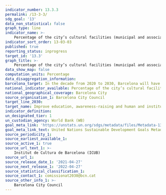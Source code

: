 ```yaml
---
indicator_number: 13.3.3
permalink: /13-3-3/
sdg_goal: '13'
data_non_statistical: false
graph_type: line
indicator_name: >-
    Percentage of the city’s cultural facilities (municipal and associated) that allocate part of their budget to raising awareness about the environment or on actions to improve the sustainability of their facilities
indicator_sort_order: 13-03-03
published: true
reporting_status: inprogress
target_id: '13.3'
graph_title: >-
    Percentage of the city’s cultural facilities (municipal and associated) that allocate part of their budget to raising awareness about the environment or on actions to improve the sustainability of their facilities
data_show_map: false
computation_units: Percentage
data_disaggregation_information:
barcelona_target: In the decade from 2020 to 2030, Barcelona will have effective tools for improving the education, awareness-raising and human and institutional capacity for the mitigation, adaptation, impact reduction and early warning of climate change
national_indicator_available: Percentage of the city’s cultural facilities (municipal and associated) that allocate part of their budget to raising awareness about the environment or on actions to improve the sustainability of their facilities
national_geographical_coverage: Barcelona City
source_organisation_1: Barcelona City Council
target_line_2030: 
target_name: Improve education, awareness-raising and human and institutional capacity on climate change mitigation, adaptation, impact reduction and early warning
indicator_definition:
un_designated_tier: 1
un_custodian_agency: World Bank (WB)
goal_meta_link: 'https://unstats.un.org/sdgs/metadata/files/Metadata-13-03-01.pdf'
goal_meta_link_text: United Nations Sustainable Development Goals Metadata (pdf 894kB)
source_periodicity_1: 
source_earliest_available_1: 
source_active_1: true
source_url_text_1: >-
    Institut de Cultura de Barcelona (ICUB)
source_url_1: 
source_release_date_1: '2021-04-27'
source_next_release_1: '2022-04-27'
source_statistical_classification_1: 
source_contact_1: comissionat2030@bcn.cat
source_other_info_1: >-
    Barcelona City Council
---
```

